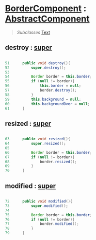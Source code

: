 # [BorderComponent](OperatorsBorderComponent.md) : [AbstractComponent](OperatorsAbstractComponent.md) #

> _Subclasses_
> [Text](OperatorsText.md)

## destroy : [super](OperatorsAbstractComponent#destroy.md) ##

```java

51	    public void destroy(){
52	        super.destroy();
53
54	        Border border = this.border;
55	        if (null != border){
56	            this.border = null;
57	            border.destroy();
58	        }
59	        this.background = null;
60	        this.backgroundOver = null;
61	    }
```

## resized : [super](OperatorsAbstractComponent#resized.md) ##

```java

63	    public void resized(){
64	        super.resized();
65
66	        Border border = this.border;
67	        if (null != border){
68	            border.resized();
69	        }
70	    }
```

## modified : [super](OperatorsAbstractComponent#modified.md) ##

```java

72	    public void modified(){
73	        super.modified();
74
75	        Border border = this.border;
76	        if (null != border){
77	            border.modified();
78	        }
79	    }
```
